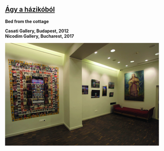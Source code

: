 ## [Ágy a házikóból](/c/exhibitions/bed_from_the_cottage)
**Bed from the cottage**

**Casati Gallery, Budapest, 2012**  
**Nicodim Gallery, Bucharest, 2017**  

<a href="/c/exhibitions/bed_from_the_cottage">

![_full](bed_from_the_cottage/kocsi_olga_agy_a_hazikobol_01.jpg)

</a>
